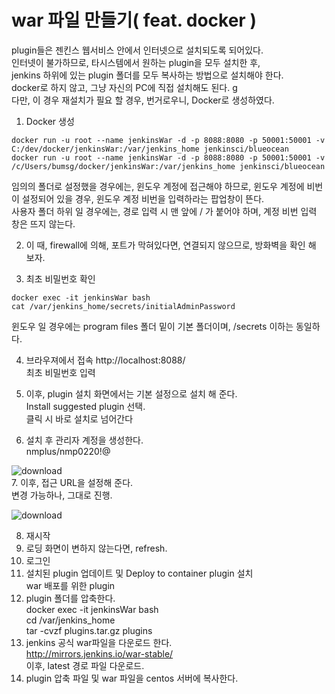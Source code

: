 # war 파일 만들기( feat. docker )  
  
plugin들은 젠킨스 웹서비스 안에서 인터넷으로 설치되도록 되어있다.  
인터넷이 불가하므로, 타시스템에서 원하는 plugin을 모두 설치한 후,  
jenkins 하위에 있는 plugin 폴더를 모두 복사하는 방법으로 설치해야 한다.  
docker로 하지 않고, 그냥 자신의 PC에 직접 설치해도 된다. g  
다만, 이 경우 재설치가 필요 할 경우, 번거로우니, Docker로 생성하였다.   

1. Docker 생성  
````
docker run -u root --name jenkinsWar -d -p 8088:8080 -p 50001:50001 -v C:/dev/docker/jenkinsWar:/var/jenkins_home jenkinsci/blueocean  
docker run -u root --name jenkinsWar -d -p 8088:8080 -p 50001:50001 -v /c/Users/bumsg/docker/jenkinsWar:/var/jenkins_home jenkinsci/blueocean  
````
  
  임의의 폴더로 설정했을 경우에는, 윈도우 계정에 접근해야 하므로, 윈도우 계정에 비번이 설정되어 있을 경우, 윈도우 계정 비번을 입력하라는 팝업창이 뜬다.  
  사용자 폴더 하위 일 경우에는, 경로 입력 시 맨 앞에 / 가 붙어야 하며, 계정 비번 입력 창은 뜨지 않는다.  
  
2. 이 때, firewall에 의해, 포트가 막혀있다면, 연결되지 않으므로, 방화벽을 확인 해 보자.  
  
3. 최초 비밀번호 확인  
````
docker exec -it jenkinsWar bash  
cat /var/jenkins_home/secrets/initialAdminPassword  
````
  
윈도우 일 경우에는 program files 폴더 밑이 기본 폴더이며, /secrets 이하는 동일하다.  

4. 브라우져에서 접속 
http://localhost:8088/  
최초 비밀번호 입력  

5. 이후, plugin 설치 화면에서는 기본 설정으로 설치 해 준다.  
Install suggested plugin 선택.   
클릭 시 바로 설치로 넘어간다  
  
6. 설치 후 관리자 계정을 생성한다.  
nmplus/nmp0220!@

  
![download](https://user-images.githubusercontent.com/24904435/112577642-14033780-8e38-11eb-8d6b-1bbe884cebaa.png)  
7. 이후, 접근 URL을 설정해 준다.  
변경 가능하나, 그대로 진행.  

![download](https://user-images.githubusercontent.com/24904435/112577936-b0c5d500-8e38-11eb-8645-4606ee98fd48.png)  
  
8. 재시작  
9. 로딩 화면이 변하지 않는다면, refresh.  
10. 로그인  
11. 설치된 plugin 업데이트 및 Deploy to container plugin 설치   
    war 배포를 위한 plugin  
12. plugin 폴더를 압축한다.  
    docker exec -it jenkinsWar bash  
    cd /var/jenkins_home  
    tar -cvzf plugins.tar.gz plugins  
13. jenkins 공식 war파일을 다운로드 한다.   
    http://mirrors.jenkins.io/war-stable/  
    이후, latest 경로 파일 다운로드.   
14. plugin 압축 파일 및 war 파일을 centos 서버에 복사한다.  